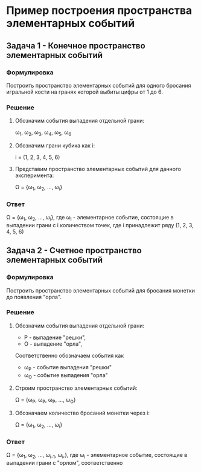 # Пример построения пространства элементарных событий

## Задача 1 - Конечное пространство элементарных событий

### Формулировка
Построить пространство элементарных событий для одного бросания игральной кости на гранях которой выбиты цифры от 1 до 6.

### Решение
1. Обозначим события выпадения отдельной грани:

   ω<sub>1</sub>, ω<sub>2</sub>, ω<sub>3</sub>, ω<sub>4</sub>, ω<sub>5</sub>, ω<sub>6</sub>

2. Обозначим грани кубика как i:
    
    i = (1, 2, 3, 4, 5, 6)

3. Представим пространство элементарных событий для данного эксперимента:

   Ω = {ω<sub>1</sub>, ω<sub>2</sub>, ...,  ω<sub>i</sub>}

### Ответ

Ω = {ω<sub>1</sub>, ω<sub>2</sub>, ...,  ω<sub>i</sub>}, где ω<sub>i</sub> - элементарное событие, состоящие в выпадении грани с i количеством точек, где i принадлежит ряду (1, 2, 3, 4, 5, 6)

## Задача 2 - Счетное пространство элементарных событий

### Формулировка
Построить пространство элементарных событий для бросания монетки до появления "орла".

### Решение
1. Обозначим события выпадения отдельной грани:

   - Р - выпадение "решки",
   - О - выпадение "орла",

   Соответственно обозначаем события как
   - ω<sub>Р</sub> - событие выпадения "решки"
   - ω<sub>О</sub> - событие выпадения "орла"
   

2. Строим пространство элементарных событий:

   Ω = {ω<sub>Р</sub>, ω<sub>Р</sub>, ω<sub>Р</sub>, ...,  ω<sub>О</sub>}

3. Обозначаем количество бросаний монетки через i:

   Ω = {ω<sub>1</sub>, ω<sub>2</sub>, ...,  ω<sub>i</sub>}

### Ответ

Ω = {ω<sub>1</sub>, ω<sub>2</sub>, ...,  ω<sub>i-1</sub>, ω<sub>i</sub>,}, где ω<sub>i</sub> - элементарное событие, состоящие в выпадении грани с "орлом", соответственно

      
    
